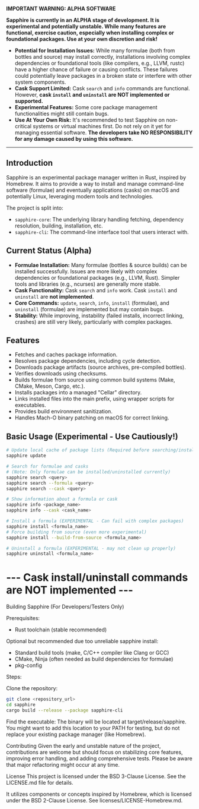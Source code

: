 **IMPORTANT WARNING: ALPHA SOFTWARE**

**Sapphire is currently in an ALPHA stage of development. It is experimental and potentially unstable. While many features are functional, exercise caution, especially when installing complex or foundational packages. Use at your own discretion and risk!**

* **Potential for Installation Issues:** While many formulae (both from bottles and source) may install correctly, installations involving complex dependencies or foundational tools (like compilers, e.g., LLVM, rustc) have a higher chance of failure or causing conflicts. These failures could potentially leave packages in a broken state or interfere with other system components.
* **Cask Support Limited:** Cask `search` and `info` commands are functional. However, **cask `install` and `uninstall` are NOT implemented or supported.**
* **Experimental Features:** Some core package management functionalities might still contain bugs.
* **Use At Your Own Risk:** It's recommended to test Sapphire on non-critical systems or virtual machines first. Do not rely on it yet for managing essential software. **The developers take NO RESPONSIBILITY for any damage caused by using this software.**

---

## Introduction

Sapphire is an experimental package manager written in Rust, inspired by Homebrew. It aims to provide a way to install and manage command-line software (formulae) and eventually applications (casks) on macOS and potentially Linux, leveraging modern tools and technologies.

The project is split into:

* `sapphire-core`: The underlying library handling fetching, dependency resolution, building, installation, etc.
* `sapphire-cli`: The command-line interface tool that users interact with.

## Current Status (Alpha)

* **Formulae Installation:** Many formulae (bottles & source builds) can be installed successfully. Issues are more likely with complex dependencies or foundational packages (e.g., LLVM, Rust). Simpler tools and libraries (e.g., ncurses) are generally more stable.
* **Cask Functionality:** Cask `search` and `info` work. Cask `install` and `uninstall` are **not implemented**.
* **Core Commands:** `update`, `search`, `info`, `install` (formulae), and `uninstall` (formulae) are implemented but may contain bugs.
* **Stability:** While improving, instability (failed installs, incorrect linking, crashes) are still very likely, particularly with complex packages.

## Features

* Fetches and caches package information.
* Resolves package dependencies, including cycle detection.
* Downloads package artifacts (source archives, pre-compiled bottles).
* Verifies downloads using checksums.
* Builds formulae from source using common build systems (Make, CMake, Meson, Cargo, etc.).
* Installs packages into a managed "Cellar" directory.
* Links installed files into the main prefix, using wrapper scripts for executables.
* Provides build environment sanitization.
* Handles Mach-O binary patching on macOS for correct linking.

## Basic Usage (Experimental - Use Cautiously!)

```bash
# Update local cache of package lists (Required before searching/installing)
sapphire update

# Search for formulae and casks
# (Note: Only formulae can be installed/uninstalled currently)
sapphire search <query>
sapphire search --formula <query>
sapphire search --cask <query>

# Show information about a formula or cask
sapphire info <package_name>
sapphire info --cask <cask_name>

# Install a formula (EXPERIMENTAL - Can fail with complex packages)
sapphire install <formula_name>
# Force building from source (even more experimental)
sapphire install --build-from-source <formula_name>

# Uninstall a formula (EXPERIMENTAL - may not clean up properly)
sapphire uninstall <formula_name>
```

# --- Cask install/uninstall commands are NOT implemented ---
Building Sapphire (For Developers/Testers Only)

Prerequisites:

- Rust toolchain (stable recommended)

Optional but recommended due too unreliable sapphire install:
- Standard build tools (make, C/C++ compiler like Clang or GCC)
- CMake, Ninja (often needed as build dependencies for formulae)
- pkg-config

Steps:

Clone the repository:
```bash
git clone <repository_url>
cd sapphire
cargo build --release --package sapphire-cli
```

Find the executable: The binary will be located at target/release/sapphire. You might want to add this location to your PATH for testing, but do not replace your existing package manager (like Homebrew).

Contributing
Given the early and unstable nature of the project, contributions are welcome but should focus on stabilizing core features, improving error handling, and adding comprehensive tests. Please be aware that major refactoring might occur at any time.

License
This project is licensed under the BSD 3-Clause License. See the LICENSE.md file for details.

It utilizes components or concepts inspired by Homebrew, which is licensed under the BSD 2-Clause License. See licenses/LICENSE-Homebrew.md.